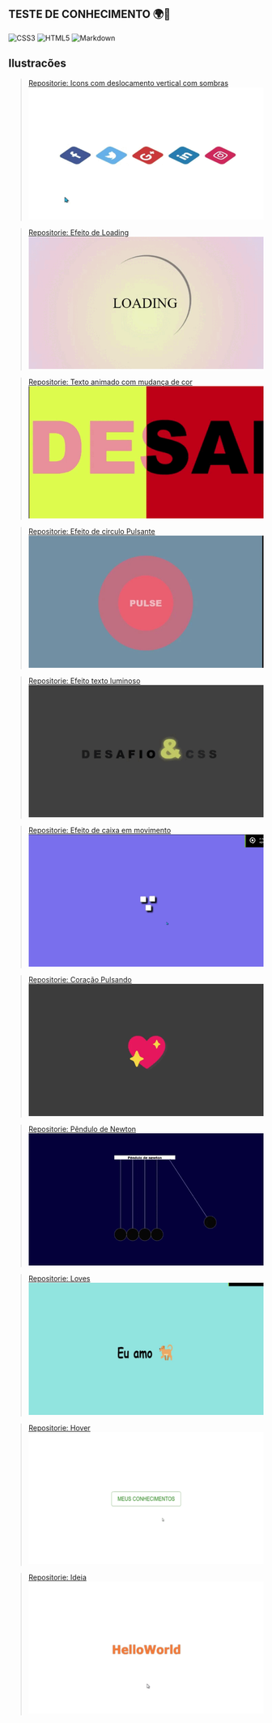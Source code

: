 ## TESTE DE CONHECIMENTO 🌍🧠

![CSS3](https://img.shields.io/badge/CSS3-000?style=for-the-badge&logo=css3&logoColor=264CE4)
![HTML5](https://img.shields.io/badge/HTML5-000?style=for-the-badge&logo=html5)
![Markdown](https://img.shields.io/badge/Markdown-000?style=for-the-badge&logo=markdown)

## Ilustracões

> [Repositorie: Icons com deslocamento vertical com sombras](/Logos/CSS/Style.css)
![icons](/imagens/icons.gif)

> [Repositorie: Efeito de Loading](/Loading/css/style.css)
![Loading](/imagens/loading.gif)

> [Repositorie: Texto animado com mudança de cor](/textoAnimado/css/style.css)
![TextoAnimado](/imagens/TextoAnimado.gif)

> [Repositorie: Efeito de circulo Pulsante](/EfeitoPulse/css/style.css)
![EfeitoPulse](/imagens/EfeitoPulse.gif)

> [Repositorie: Efeito texto luminoso](/EfeitoTexto/css/style.css)
![EfeitoPulse](/imagens/TextoIluminado.gif)

> [Repositorie: Efeito de caixa em movimento](/QuadradoMovimento/css/style.css)
![EfeitoPulse](/imagens/QuadradoMoviment.gif)

> [Repositorie: Coração Pulsando](/Coração/css/style.css)
![EfeitoPulse](/imagens/Coração.gif)

> [Repositorie: Pêndulo de Newton](/PenduloDeNewton/css/style.css)
![EfeitoPulse](/imagens/PenduloDeNewton.gif)

> [Repositorie: Loves](/Loves/css/style.css)
![Loves](/imagens/love.gif)

> [Repositorie: Hover](/Hover/css/estilo.css)
![Hover](/imagens/hover.gif)

> [Repositorie: Ideia](/TextoAnimadoHover/textoAnimadoHover.html)
![Ideia](/imagens/efeitoTextoIdeia.gif)
